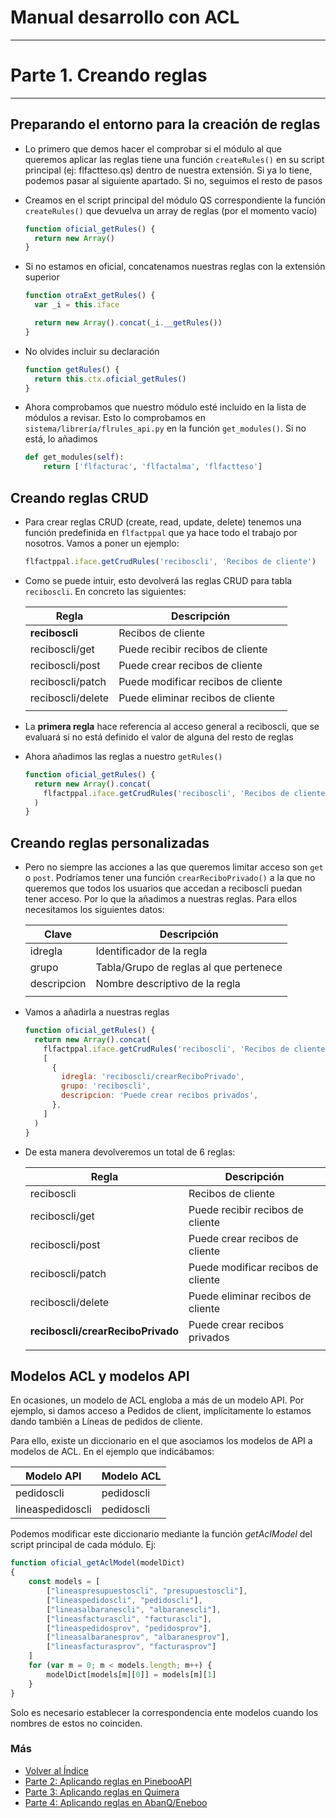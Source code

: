# Manual desarrollo con ACL

---

# Parte 1. Creando reglas

---

## Preparando el entorno para la creación de reglas

- Lo primero que demos hacer el comprobar si el módulo al que queremos aplicar las reglas tiene una función `createRules()` en su script principal (ej: flfactteso.qs) dentro de nuestra extensión. Si ya lo tiene, podemos pasar al siguiente apartado. Si no, seguimos el resto de pasos
- Creamos en el script principal del módulo QS correspondiente la función `createRules()` que devuelva un array de reglas (por el momento vacío)
  ```js
  function oficial_getRules() {
    return new Array()
  }
  ```
- Si no estamos en oficial, concatenamos nuestras reglas con la extensión superior

  ```js
  function otraExt_getRules() {
    var _i = this.iface

    return new Array().concat(_i.__getRules())
  }
  ```

- No olvides incluir su declaración
  ```js
  function getRules() {
    return this.ctx.oficial_getRules()
  }
  ```
- Ahora comprobamos que nuestro módulo esté incluido en la lista de módulos a revisar. Esto lo comprobamos en `sistema/librería/flrules_api.py` en la función `get_modules()`. Si no está, lo añadimos
  ```python
  def get_modules(self):
      return ['flfacturac', 'flfactalma', 'flfactteso']
  ```

## Creando reglas CRUD

- Para crear reglas CRUD (create, read, update, delete) tenemos una función predefinida en `flfactppal` que ya hace todo el trabajo por nosotros. Vamos a poner un ejemplo:
  ```js
  flfactppal.iface.getCrudRules('reciboscli', 'Recibos de cliente')
  ```
- Como se puede intuir, esto devolverá las reglas CRUD para tabla `reciboscli`. En concreto las siguientes:

  | Regla             | Descripción                        |
  | ----------------- | ---------------------------------- |
  | **reciboscli**    | Recibos de cliente                 |
  | reciboscli/get    | Puede recibir recibos de cliente   |
  | reciboscli/post   | Puede crear recibos de cliente     |
  | reciboscli/patch  | Puede modificar recibos de cliente |
  | reciboscli/delete | Puede eliminar recibos de cliente  |
  |                   |                                    |

- La **primera regla** hace referencia al acceso general a reciboscli, que se evaluará si no está definido el valor de alguna del resto de reglas

- Ahora añadimos las reglas a nuestro `getRules()`

  ```js
  function oficial_getRules() {
    return new Array().concat(
      flfactppal.iface.getCrudRules('reciboscli', 'Recibos de cliente')
    )
  }
  ```

## Creando reglas personalizadas

- Pero no siempre las acciones a las que queremos limitar acceso son `get` o `post`. Podríamos tener una función `crearReciboPrivado()` a la que no queremos que todos los usuarios que accedan a reciboscli puedan tener acceso. Por lo que la añadimos a nuestras reglas. Para ellos necesitamos los siguientes datos:

  | Clave       | Descripción                            |
  | ----------- | -------------------------------------- |
  | idregla     | Identificador de la regla              |
  | grupo       | Tabla/Grupo de reglas al que pertenece |
  | descripcion | Nombre descriptivo de la regla         |
  |             |                                        |

- Vamos a añadirla a nuestras reglas

  ```js
  function oficial_getRules() {
    return new Array().concat(
      flfactppal.iface.getCrudRules('reciboscli', 'Recibos de cliente'),
      [
        {
          idregla: 'reciboscli/crearReciboPrivado',
          grupo: 'reciboscli',
          descripcion: 'Puede crear recibos privados',
        },
      ]
    )
  }
  ```

- De esta manera devolveremos un total de 6 reglas:

  | Regla                             | Descripción                        |
  | --------------------------------- | ---------------------------------- |
  | reciboscli                        | Recibos de cliente                 |
  | reciboscli/get                    | Puede recibir recibos de cliente   |
  | reciboscli/post                   | Puede crear recibos de cliente     |
  | reciboscli/patch                  | Puede modificar recibos de cliente |
  | reciboscli/delete                 | Puede eliminar recibos de cliente  |
  | **reciboscli/crearReciboPrivado** | Puede crear recibos privados       |
  |                                   |                                    |

## Modelos ACL y modelos API
En ocasiones, un modelo de ACL engloba a más de un modelo API. Por ejemplo, si damos acceso a Pedidos de client, implícitamente lo estamos dando también a Líneas de pedidos de cliente.

Para ello, existe un diccionario en el que asociamos los modelos de API a modelos de ACL. En el ejemplo que indicábamos:

| Modelo API                          | Modelo ACL                 |
  | --------------------------------- | ---------------------------------- |
  | pedidoscli                        | pedidoscli                 |
  | lineaspedidoscli                  | pedidoscli                 |

Podemos modificar este diccionario mediante la función *getAclModel* del script principal de cada módulo. Ej:
``` js
function oficial_getAclModel(modelDict)
{
	const models = [
		["lineaspresupuestoscli", "presupuestoscli"],
		["lineaspedidoscli", "pedidoscli"],
		["lineasalbaranescli", "albaranescli"],
		["lineasfacturascli", "facturascli"],
		["lineaspedidosprov", "pedidosprov"],
		["lineasalbaranesprov", "albaranesprov"],
		["lineasfacturasprov", "facturasprov"]
	]
	for (var m = 0; m < models.length; m++) {
		modelDict[models[m][0]] = models[m][1]
	}
}
```
Solo es necesario establecer la correspondencia ente modelos cuando los nombres de estos no coinciden.

### Más

- [Volver al Índice](./index.md)
- [Parte 2: Aplicando reglas en PinebooAPI](./pinebooApi.md)
- [Parte 3: Aplicando reglas en Quimera](./quimera.md)
- [Parte 4: Aplicando reglas en AbanQ/Eneboo](./abanq.md)
